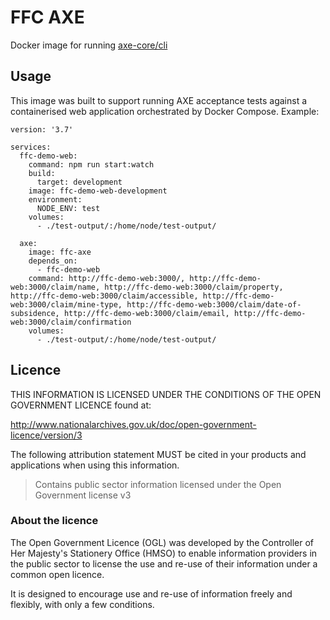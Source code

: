 # FFC AXE

Docker image for running [axe-core/cli](https://www.npmjs.com/package/@axe-core/cli)

## Usage

This image was built to support running AXE acceptance tests against a containerised web application orchestrated by Docker Compose. Example:

```
version: '3.7'

services:
  ffc-demo-web:
    command: npm run start:watch
    build:
      target: development
    image: ffc-demo-web-development
    environment:
      NODE_ENV: test
    volumes:
      - ./test-output/:/home/node/test-output/

  axe:
    image: ffc-axe
    depends_on:
      - ffc-demo-web
    command: http://ffc-demo-web:3000/, http://ffc-demo-web:3000/claim/name, http://ffc-demo-web:3000/claim/property, http://ffc-demo-web:3000/claim/accessible, http://ffc-demo-web:3000/claim/mine-type, http://ffc-demo-web:3000/claim/date-of-subsidence, http://ffc-demo-web:3000/claim/email, http://ffc-demo-web:3000/claim/confirmation
    volumes:
      - ./test-output/:/home/node/test-output/
```

## Licence

THIS INFORMATION IS LICENSED UNDER THE CONDITIONS OF THE OPEN GOVERNMENT
LICENCE found at:

<http://www.nationalarchives.gov.uk/doc/open-government-licence/version/3>

The following attribution statement MUST be cited in your products and
applications when using this information.

> Contains public sector information licensed under the Open Government license
> v3

### About the licence

The Open Government Licence (OGL) was developed by the Controller of Her
Majesty's Stationery Office (HMSO) to enable information providers in the
public sector to license the use and re-use of their information under a common
open licence.

It is designed to encourage use and re-use of information freely and flexibly,
with only a few conditions.
